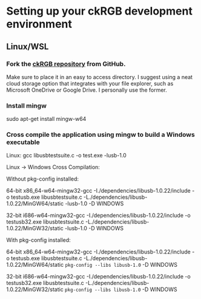# Setting up your ckRGB development environment 

## Linux/WSL

### Fork the [ckRGB repository](https://github.com/Chaotic-Cody/ckRGB) from GitHub.

Make sure to place it in an easy to access directory. I suggest using a neat cloud storage option that integrates with your file explorer, such as Microsoft OneDrive or Google Drive. I personally use the former.

### Install mingw 

sudo apt-get install mingw-w64

### Cross compile the application using mingw to build a Windows executable

Linux: 
gcc libusbtestsuite.c -o test.exe -lusb-1.0

Linux -> Windows Cross Compilation: 

Without pkg-config installed:

64-bit
x86_64-w64-mingw32-gcc -I./dependencies/libusb-1.0.22/include -o testusb.exe libusbtestsuite.c -L./dependencies/libusb-1.0.22/MinGW64/static -lusb-1.0 -D WINDOWS

32-bit
i686-w64-mingw32-gcc -I./dependencies/libusb-1.0.22/include -o testusb32.exe libusbtestsuite.c -L./dependencies/libusb-1.0.22/MinGW32/static -lusb-1.0 -D WINDOWS

With pkg-config installed:

64-bit
x86_64-w64-mingw32-gcc -I./dependencies/libusb-1.0.22/include -o testusb.exe libusbtestsuite.c -L./dependencies/libusb-1.0.22/MinGW64/static `pkg-config --libs libusb-1.0` -D WINDOWS

32-bit
i686-w64-mingw32-gcc -I./dependencies/libusb-1.0.22/include -o testusb32.exe libusbtestsuite.c -L./dependencies/libusb-1.0.22/MinGW32/static `pkg-config --libs libusb-1.0` -D WINDOWS



